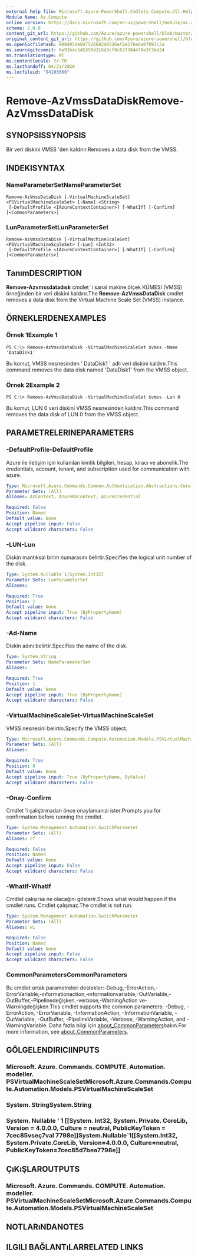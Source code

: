 ```yaml
---
external help file: Microsoft.Azure.PowerShell.Cmdlets.Compute.dll-Help.xml
Module Name: Az.Compute
online version: https://docs.microsoft.com/en-us/powershell/module/az.compute/remove-azvmssdatadisk
schema: 2.0.0
content_git_url: https://github.com/Azure/azure-powershell/blob/master/src/Compute/Compute/help/Remove-AzVmssDataDisk.md
original_content_git_url: https://github.com/Azure/azure-powershell/blob/master/src/Compute/Compute/help/Remove-AzVmssDataDisk.md
ms.openlocfilehash: 908405de847526682d8526ef2e576e6a07893c3a
ms.sourcegitcommit: 6a91b4c545350d316d3cf8c62f384478e3f3ba24
ms.translationtype: MT
ms.contentlocale: tr-TR
ms.lasthandoff: 04/21/2020
ms.locfileid: "94103660"
---
```

# <span data-ttu-id="4813e-101">Remove-AzVmssDataDisk</span><span class="sxs-lookup"><span data-stu-id="4813e-101">Remove-AzVmssDataDisk</span></span>

## <span data-ttu-id="4813e-102">SYNOPSIS</span><span class="sxs-lookup"><span data-stu-id="4813e-102">SYNOPSIS</span></span>
<span data-ttu-id="4813e-103">Bir veri diskini VMSS 'den kaldırır.</span><span class="sxs-lookup"><span data-stu-id="4813e-103">Removes a data disk from the VMSS.</span></span>

## <span data-ttu-id="4813e-104">INDEKI</span><span class="sxs-lookup"><span data-stu-id="4813e-104">SYNTAX</span></span>

### <span data-ttu-id="4813e-105">NameParameterSet</span><span class="sxs-lookup"><span data-stu-id="4813e-105">NameParameterSet</span></span>
```
Remove-AzVmssDataDisk [-VirtualMachineScaleSet] <PSVirtualMachineScaleSet> [-Name] <String>
 [-DefaultProfile <IAzureContextContainer>] [-WhatIf] [-Confirm] [<CommonParameters>]
```

### <span data-ttu-id="4813e-106">LunParameterSet</span><span class="sxs-lookup"><span data-stu-id="4813e-106">LunParameterSet</span></span>
```
Remove-AzVmssDataDisk [-VirtualMachineScaleSet] <PSVirtualMachineScaleSet> [-Lun] <Int32>
 [-DefaultProfile <IAzureContextContainer>] [-WhatIf] [-Confirm] [<CommonParameters>]
```

## <span data-ttu-id="4813e-107">Tanım</span><span class="sxs-lookup"><span data-stu-id="4813e-107">DESCRIPTION</span></span>
<span data-ttu-id="4813e-108">**Remove-Azvmssdatadısk** cmdlet 'ı sanal makine ölçek KÜMESI (VMSS) örneğinden bir veri diskini kaldırır.</span><span class="sxs-lookup"><span data-stu-id="4813e-108">The **Remove-AzVmssDataDisk** cmdlet removes a data disk from the Virtual Machine Scale Set (VMSS) instance.</span></span>

## <span data-ttu-id="4813e-109">ÖRNEKLERDEN</span><span class="sxs-lookup"><span data-stu-id="4813e-109">EXAMPLES</span></span>

### <span data-ttu-id="4813e-110">Örnek 1</span><span class="sxs-lookup"><span data-stu-id="4813e-110">Example 1</span></span>
```
PS C:\> Remove-AzVmssDataDisk -VirtualMachineScaleSet $vmss -Name 'DataDisk1'
```

<span data-ttu-id="4813e-111">Bu komut, VMSS nesnesinden ' DataDisk1 ' adlı veri diskini kaldırır.</span><span class="sxs-lookup"><span data-stu-id="4813e-111">This command removes the data disk named 'DataDisk1' from the VMSS object.</span></span>

### <span data-ttu-id="4813e-112">Örnek 2</span><span class="sxs-lookup"><span data-stu-id="4813e-112">Example 2</span></span>
```
PS C:\> Remove-AzVmssDataDisk -VirtualMachineScaleSet $vmss -Lun 0
```

<span data-ttu-id="4813e-113">Bu komut, LUN 0 veri diskini VMSS nesnesinden kaldırır.</span><span class="sxs-lookup"><span data-stu-id="4813e-113">This command removes the data disk of LUN 0 from the VMSS object.</span></span>

## <span data-ttu-id="4813e-114">PARAMETRELERINE</span><span class="sxs-lookup"><span data-stu-id="4813e-114">PARAMETERS</span></span>

### <span data-ttu-id="4813e-115">-DefaultProfile</span><span class="sxs-lookup"><span data-stu-id="4813e-115">-DefaultProfile</span></span>
<span data-ttu-id="4813e-116">Azure ile iletişim için kullanılan kimlik bilgileri, hesap, kiracı ve abonelik.</span><span class="sxs-lookup"><span data-stu-id="4813e-116">The credentials, account, tenant, and subscription used for communication with azure.</span></span>

```yaml
Type: Microsoft.Azure.Commands.Common.Authentication.Abstractions.Core.IAzureContextContainer
Parameter Sets: (All)
Aliases: AzContext, AzureRmContext, AzureCredential

Required: False
Position: Named
Default value: None
Accept pipeline input: False
Accept wildcard characters: False
```

### <span data-ttu-id="4813e-117">-LUN</span><span class="sxs-lookup"><span data-stu-id="4813e-117">-Lun</span></span>
<span data-ttu-id="4813e-118">Diskin mantıksal birim numarasını belirtir.</span><span class="sxs-lookup"><span data-stu-id="4813e-118">Specifies the logical unit number of the disk.</span></span>

```yaml
Type: System.Nullable`1[System.Int32]
Parameter Sets: LunParameterSet
Aliases:

Required: True
Position: 1
Default value: None
Accept pipeline input: True (ByPropertyName)
Accept wildcard characters: False
```

### <span data-ttu-id="4813e-119">-Ad</span><span class="sxs-lookup"><span data-stu-id="4813e-119">-Name</span></span>
<span data-ttu-id="4813e-120">Diskin adını belirtir.</span><span class="sxs-lookup"><span data-stu-id="4813e-120">Specifies the name of the disk.</span></span>

```yaml
Type: System.String
Parameter Sets: NameParameterSet
Aliases:

Required: True
Position: 1
Default value: None
Accept pipeline input: True (ByPropertyName)
Accept wildcard characters: False
```

### <span data-ttu-id="4813e-121">-VirtualMachineScaleSet</span><span class="sxs-lookup"><span data-stu-id="4813e-121">-VirtualMachineScaleSet</span></span>
<span data-ttu-id="4813e-122">VMSS nesnesini belirtin.</span><span class="sxs-lookup"><span data-stu-id="4813e-122">Specify the VMSS object.</span></span>

```yaml
Type: Microsoft.Azure.Commands.Compute.Automation.Models.PSVirtualMachineScaleSet
Parameter Sets: (All)
Aliases:

Required: True
Position: 0
Default value: None
Accept pipeline input: True (ByPropertyName, ByValue)
Accept wildcard characters: False
```

### <span data-ttu-id="4813e-123">-Onay</span><span class="sxs-lookup"><span data-stu-id="4813e-123">-Confirm</span></span>
<span data-ttu-id="4813e-124">Cmdlet 'i çalıştırmadan önce onaylamanızı ister.</span><span class="sxs-lookup"><span data-stu-id="4813e-124">Prompts you for confirmation before running the cmdlet.</span></span>

```yaml
Type: System.Management.Automation.SwitchParameter
Parameter Sets: (All)
Aliases: cf

Required: False
Position: Named
Default value: None
Accept pipeline input: False
Accept wildcard characters: False
```

### <span data-ttu-id="4813e-125">-WhatIf</span><span class="sxs-lookup"><span data-stu-id="4813e-125">-WhatIf</span></span>
<span data-ttu-id="4813e-126">Cmdlet çalışırsa ne olacağını gösterir.</span><span class="sxs-lookup"><span data-stu-id="4813e-126">Shows what would happen if the cmdlet runs.</span></span>
<span data-ttu-id="4813e-127">Cmdlet çalışmaz.</span><span class="sxs-lookup"><span data-stu-id="4813e-127">The cmdlet is not run.</span></span>

```yaml
Type: System.Management.Automation.SwitchParameter
Parameter Sets: (All)
Aliases: wi

Required: False
Position: Named
Default value: None
Accept pipeline input: False
Accept wildcard characters: False
```

### <span data-ttu-id="4813e-128">CommonParameters</span><span class="sxs-lookup"><span data-stu-id="4813e-128">CommonParameters</span></span>
<span data-ttu-id="4813e-129">Bu cmdlet ortak parametreleri destekler:-Debug,-ErrorAction,-ErrorVariable,-ınformationaction,-ınformationvariable,-OutVariable,-OutBuffer,-Pipelinedeğişken,-verbose,-WarningAction ve-Warningdeğişken.</span><span class="sxs-lookup"><span data-stu-id="4813e-129">This cmdlet supports the common parameters: -Debug, -ErrorAction, -ErrorVariable, -InformationAction, -InformationVariable, -OutVariable, -OutBuffer, -PipelineVariable, -Verbose, -WarningAction, and -WarningVariable.</span></span> <span data-ttu-id="4813e-130">Daha fazla bilgi için [about_CommonParameters](http://go.microsoft.com/fwlink/?LinkID=113216)bakın.</span><span class="sxs-lookup"><span data-stu-id="4813e-130">For more information, see [about_CommonParameters](http://go.microsoft.com/fwlink/?LinkID=113216).</span></span>

## <span data-ttu-id="4813e-131">GÖLGELENDIRICI</span><span class="sxs-lookup"><span data-stu-id="4813e-131">INPUTS</span></span>

### <span data-ttu-id="4813e-132">Microsoft. Azure. Commands. COMPUTE. Automation. modeller. PSVirtualMachineScaleSet</span><span class="sxs-lookup"><span data-stu-id="4813e-132">Microsoft.Azure.Commands.Compute.Automation.Models.PSVirtualMachineScaleSet</span></span>

### <span data-ttu-id="4813e-133">System. String</span><span class="sxs-lookup"><span data-stu-id="4813e-133">System.String</span></span>

### <span data-ttu-id="4813e-134">System. Nullable ' 1 [[System. Int32, System. Private. CoreLib, Version = 4.0.0.0, Culture = neutral, PublicKeyToken = 7cec85vseç7val 7798e]]</span><span class="sxs-lookup"><span data-stu-id="4813e-134">System.Nullable\`1[[System.Int32, System.Private.CoreLib, Version=4.0.0.0, Culture=neutral, PublicKeyToken=7cec85d7bea7798e]]</span></span>

## <span data-ttu-id="4813e-135">ÇıKıŞLAR</span><span class="sxs-lookup"><span data-stu-id="4813e-135">OUTPUTS</span></span>

### <span data-ttu-id="4813e-136">Microsoft. Azure. Commands. COMPUTE. Automation. modeller. PSVirtualMachineScaleSet</span><span class="sxs-lookup"><span data-stu-id="4813e-136">Microsoft.Azure.Commands.Compute.Automation.Models.PSVirtualMachineScaleSet</span></span>

## <span data-ttu-id="4813e-137">NOTLARıNDA</span><span class="sxs-lookup"><span data-stu-id="4813e-137">NOTES</span></span>

## <span data-ttu-id="4813e-138">ILGILI BAĞLANTıLAR</span><span class="sxs-lookup"><span data-stu-id="4813e-138">RELATED LINKS</span></span>
